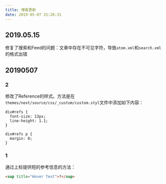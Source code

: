 ```yaml
---
title: 博客更新
date: 2019-05-07 15:26:31
---
```


## 2019.05.15

修复了搜索和Feed的问题：文章中存在不可见字符，导致`atom.xml`和`search.xml`的格式出错

## 20190507

### 2
修改了Reference的样式。方法是在`themes/next/source/css/_custom/custom.styl`文件中添加如下内容：

```styl
div#refs {
  font-size: 13px;
  line-height: 1.1;
}

div#refs p {
  margin: 0;
}
```

### 1

通过上标提供短的参考信息的方法：

```html
<sup title="Hover Text">?</sup>
```
